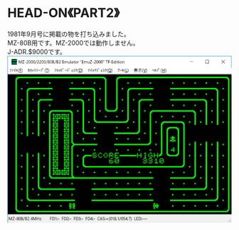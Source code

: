 # HEAD-ON《PART2》  
1981年9月号に掲載の物を打ち込みました。  
MZ-80B用です。MZ-2000では動作しません。  
J-ADR.$9000です。  
![HEAD-ON](https://github.com/mkomakonkon/MZ-2000/blob/master/image/HEAD-ON.png)
